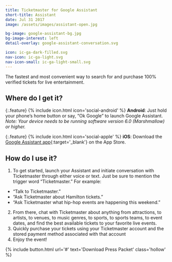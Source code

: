 ```yaml
---
title: Ticketmaster for Google Assistant
short-title: Assistant
date: Jul 31 2017
image: /assets/images/assistant-open.jpg

bg-image: google-assistant-bg.jpg
bg-image-interest: left
detail-overlay: google-assistant-conversation.svg

icon: ic-ga-dark-filled.svg
nav-icon: ic-ga-light.svg
nav-icon-small: ic-ga-light-small.svg
---
```


The fastest and most convenient way to search for and purchase 100% verified tickets for live entertainment.

## Where do I get it?

{:.feature}
{% include icon.html icon='social-android' %} **Android**: Just hold your phone’s home button or say, “Ok Google” to launch Google Assistant. _Note: Your device needs to be running software version 6.0 (Marshmallow) or higher._

{:.feature}
{% include icon.html icon='social-apple' %} **iOS**: Download the [Google Assistant app](https://appsto.re/us/r4PXib.i){:target='_blank'} on the App Store.

## How do I use it?

1. To get started, launch your Assistant and initiate conversation with Ticketmaster through either voice or text. Just be sure to mention the trigger word “Ticketmaster.” For example:
  - “Talk to Ticketmaster.”
  - “Ask Ticketmaster about Hamilton tickets.”
  - “Ask Ticketmaster what hip-hop events are happening this weekend.”
2. From there, chat with Ticketmaster about anything from attractions, to artists, to venues, to music genres, to sports, to sports teams, to event dates, and find the best available tickets to your favorite live events.
3. Quickly purchase your tickets using your Ticketmaster account and the stored payment method associated with that account
4. Enjoy the event!

{% include button.html url='#' text='Download Press Packet' class='hollow' %}
